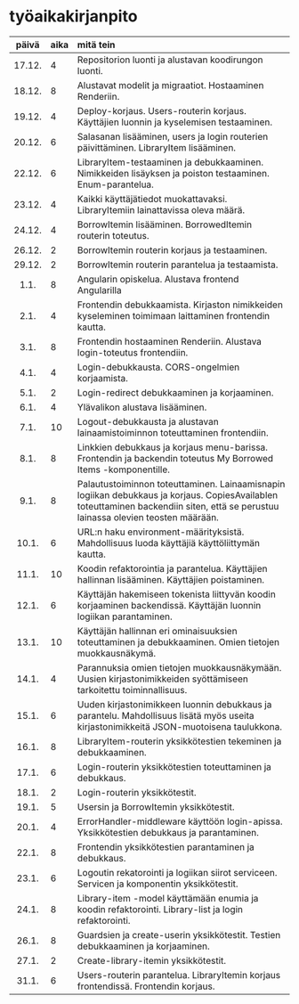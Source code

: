 # työaikakirjanpito

| päivä | aika | mitä tein  |
| :----:|:-----| :-----|
| 17.12. | 4 | Repositorion luonti ja alustavan koodirungon luonti. |
| 18.12. | 8 | Alustavat modelit ja migraatiot. Hostaaminen Renderiin. |
| 19.12. | 4 | Deploy-korjaus. Users-routerin korjaus. Käyttäjien luonnin ja kyselemisen testaaminen. |
| 20.12. | 6 | Salasanan lisääminen, users ja login routerien päivittäminen. LibraryItem lisääminen. |
| 22.12. | 6 | LibraryItem-testaaminen ja debukkaaminen. Nimikkeiden lisäyksen ja poiston testaaminen. Enum-parantelua. |
| 23.12. | 4 | Kaikki käyttäjätiedot muokattavaksi. LibraryItemiin lainattavissa oleva määrä. |
| 24.12. | 4 | BorrowItemin lisääminen. BorrowedItemin routerin toteutus. |
| 26.12. | 2 | BorrowItemin routerin korjaus ja testaaminen. |
| 29.12. | 2 | BorrowItemin routerin parantelua ja testaamista. |
| 1.1. | 8 | Angularin opiskelua. Alustava frontend Angularilla |
| 2.1. | 4 | Frontendin debukkaamista. Kirjaston nimikkeiden kyseleminen toimimaan laittaminen frontendin kautta. |
| 3.1. | 8 | Frontendin hostaaminen Renderiin. Alustava login-toteutus frontendiin. |
| 4.1. | 4 | Login-debukkausta. CORS-ongelmien korjaamista. |
| 5.1. | 2 | Login-redirect debukkaaminen ja korjaaminen. |
| 6.1. | 4 | Ylävalikon alustava lisääminen. |
| 7.1. | 10 | Logout-debukkausta ja alustavan lainaamistoiminnon toteuttaminen frontendiin. |
| 8.1. | 8 | Linkkien debukkaus ja korjaus menu-barissa. Frontendin ja backendin toteutus My Borrowed Items -komponentille. |
| 9.1. | 8 | Palautustoiminnon toteuttaminen. Lainaamisnapin logiikan debukkaus ja korjaus. CopiesAvailablen toteuttaminen backendiin siten, että se perustuu lainassa olevien teosten määrään.  |
| 10.1. | 6 | URL:n haku environment-määrityksistä. Mahdollisuus luoda käyttäjiä käyttöliittymän kautta. |
| 11.1. | 10 | Koodin refaktorointia ja parantelua. Käyttäjien hallinnan lisääminen. Käyttäjien poistaminen. |
| 12.1. | 6 | Käyttäjän hakemiseen tokenista liittyvän koodin korjaaminen backendissä. Käyttäjän luonnin logiikan parantaminen. |
| 13.1. | 10 | Käyttäjän hallinnan eri ominaisuuksien toteuttaminen ja debukkaaminen. Omien tietojen muokkausnäkymä. |
| 14.1. | 4 | Parannuksia omien tietojen muokkausnäkymään. Uusien kirjastonimikkeiden syöttämiseen tarkoitettu toiminnallisuus. |
| 15.1. | 6 | Uuden kirjastonimikkeen luonnin debukkaus ja parantelu. Mahdollisuus lisätä myös useita kirjastonimikkeitä JSON-muotoisena taulukkona. |
| 16.1. | 8 | LibraryItem-routerin yksikkötestien tekeminen ja debukkaaminen. |
| 17.1. | 6 | Login-routerin yksikkötestien toteuttaminen ja debukkaus. |
| 18.1. | 2 | Login-routerin yksikkötestit. |
| 19.1. | 5 | Usersin ja BorrowItemin yksikkötestit. |
| 20.1. | 4 | ErrorHandler-middleware käyttöön login-apissa. Yksikkötestien debukkaus ja parantaminen. |
| 22.1. | 8 | Frontendin yksikkötestien parantaminen ja debukkaus. |
| 23.1. | 6 | Logoutin rekatorointi ja logiikan siirot serviceen. Servicen ja komponentin yksikkötestit. |
| 24.1. | 8 | Library-item -model käyttämään enumia ja koodin refaktorointi. Library-list ja login refaktorointi. |
| 26.1. | 8 | Guardsien ja create-userin yksikkötestit. Testien debukkaaminen ja korjaaminen. |
| 27.1. | 2 | Create-library-itemin yksikkötestit. |
| 31.1. | 6 | Users-routerin parantelua. LibraryItemin korjaus frontendissä. Frontendin korjaus. |


